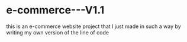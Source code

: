 # e-commerce---V1.1
this is an e-commerce website project that I just made in such a way by writing my own version of the line of code
